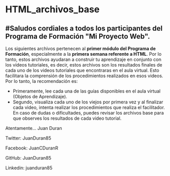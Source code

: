 # HTML_archivos_base

#Saludos cordiales a todos los participantes del Programa de Formación "Mi Proyecto Web".
----------------------------------------------------------------------------------------------------------------------------------
Los siguientes archivos pertenecen al **primer módulo del Programa de Formación**, especialmente a la **primera semana referente a HTML**. Por lo tanto, estos archivos ayudaran a construir tu aprendizaje en conjunto con los videos tutoriales, es decir, estos archivos son los resultados finales de cada uno de los videos tutoriales que encontraras en el aula virtual. Esto facilitara la comprensión de los procedimientos realizados en esos videos.
Por lo tanto, la recomendación es:
 * Primeramente, lee cada una de las guías disponibles en el aula virtual (Objetos de Aprendizaje).
 * Segundo, visualiza cada uno de los viejos por primera vez y al finalizar cada video, intenta realizar los procedimientos que realiza el facilitador. En caso de dudas o dificultades, puedes revisar los archivos base para que observes los resultados de cada video tutorial.

Atentamente…
Juan Duran

 Twitter: JuanDuran85
 
 Facebook: JuanCDuranR
 
 GitHub: JuanDuran85
 
 Linkedin: juanduran85

